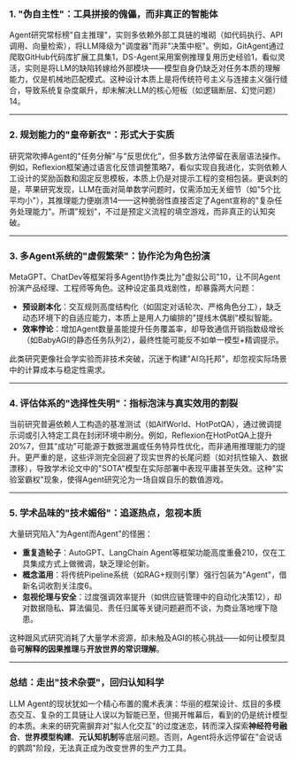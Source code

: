 ### 1. **"伪自主性"：工具拼接的傀儡，而非真正的智能体**

Agent研究常标榜"自主推理"，实则多依赖外部工具链的堆砌（如代码执行、API调用、向量检索），将LLM降级为"调度器"而非"决策中枢"。例如，GitAgent通过爬取GitHub代码库扩展工具集1，DS-Agent采用案例推理复用历史经验1，看似灵活，实则是将LLM的缺陷转嫁给外部模块——模型自身仍缺乏对任务本质的理解能力，仅是机械地匹配模式。这种设计本质上是将传统符号主义与连接主义强行缝合，导致系统复杂度飙升，却未解决LLM的核心短板（如逻辑断层、幻觉问题）14。

------

### 2. **规划能力的"皇帝新衣"：形式大于实质**

研究常吹捧Agent的"任务分解"与"反思优化"，但多数方法停留在表层语法操作。例如，Reflexion框架通过语言化反馈调整策略7，看似实现自我进化，实则依赖人工设计的奖励函数和固定反思模板，本质上仍是对提示工程的变相包装。更讽刺的是，苹果研究发现，LLM在面对简单数学问题时，仅需添加无关细节（如"5个比平均小"），其推理能力便崩溃14——这种脆弱性直接否定了Agent宣称的"复杂任务处理能力"。所谓"规划"，不过是预定义流程的填空游戏，而非真正的认知突破。

------

### 3. **多Agent系统的"虚假繁荣"：协作沦为角色扮演**

MetaGPT、ChatDev等框架将多Agent协作类比为"虚拟公司"10，让不同Agent扮演产品经理、工程师等角色。这种设定虽具戏剧性，却暴露两大问题：

- **预设剧本化**：交互规则高度结构化（如固定对话轮次、严格角色分工），缺乏动态环境下的自适应能力，本质上是用人力编排的"提线木偶剧"模拟智能。
- **效率悖论**：增加Agent数量虽能提升任务覆盖率，却导致通信开销指数级增长（如BabyAGI的静态任务队列2），最终性能可能反不如单一模型+精调提示。

此类研究更像社会学实验而非技术突破，沉迷于构建"AI乌托邦"，却忽视实际场景中的计算成本与稳定性需求。

------

### 4. **评估体系的"选择性失明"：指标泡沫与真实效用的割裂**

当前研究普遍依赖人工构造的基准测试（如AlfWorld、HotPotQA），通过微调提示词或引入特定工具在封闭环境中刷分。例如，Reflexion在HotPotQA上提升20%7，但其"成功"可能源于数据泄漏或任务特异性优化，而非通用推理能力的提升。更严重的是，这些评测完全回避了现实世界的长尾问题（如对抗性输入、数据漂移），导致学术论文中的"SOTA"模型在实际部署中表现平庸甚至失效。这种"实验室霸权"现象，使得Agent研究沦为一场自娱自乐的数值游戏。

------

### 5. **学术品味的"技术媚俗"：追逐热点，忽视本质**

大量研究陷入"为Agent而Agent"的怪圈：

- **重复造轮子**：AutoGPT、LangChain Agent等框架功能高度重叠210，仅在工具集成方式上做微调，缺乏理论创新。
- **概念滥用**：将传统Pipeline系统（如RAG+规则引擎）强行包装为"Agent"，借新名词收割关注度6。
- **忽视伦理与安全**：过度强调效率提升（如供应链管理中的自动化决策12），却对数据隐私、算法偏见、责任归属等关键问题避而不谈，为商业落地埋下隐患。

这种跟风式研究消耗了大量学术资源，却未触及AGI的核心挑战——如何让模型具备**可解释的因果推理**与**开放世界的常识理解**。

------

### 总结：走出"技术杂耍"，回归认知科学

LLM Agent的现状犹如一个精心布置的魔术表演：华丽的框架设计、炫目的多模态交互、复杂的工具链让人误以为智能已至，但揭开帷幕后，看到的仍是统计模型的本质。未来的研究需摒弃对"拟人化交互"的过度迷恋，转而深入探索**神经符号融合**、**世界模型构建**、**元认知机制**等底层问题。否则，Agent将永远停留在"会说话的鹦鹉"阶段，无法真正成为改变世界的生产力工具。